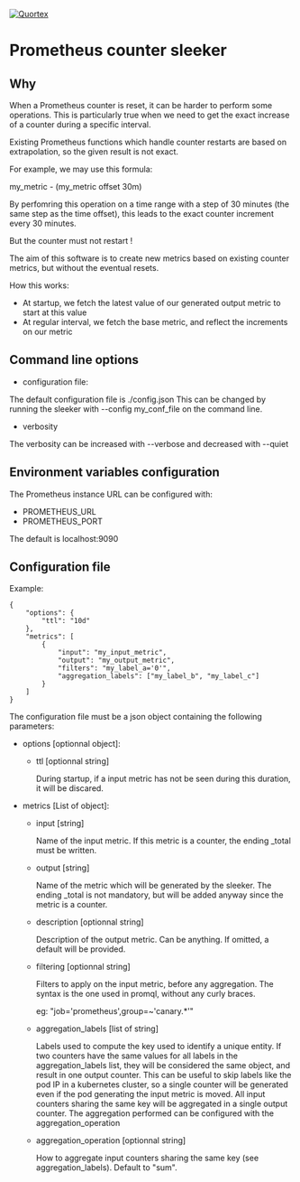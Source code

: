 [![Quortex][logo]](https://quortex.io)


# Prometheus counter sleeker

## Why

When a Prometheus counter is reset, it can be harder to perform some operations. This is
particularly true when we need to get the exact increase of a counter during a specific interval.

Existing Prometheus functions which handle counter restarts are based on extrapolation, so the
given result is not exact.

For example, we may use this formula:

my_metric - (my_metric offset 30m)

By perfomring this operation on a time range with a step of 30 minutes (the same step as the time
offset), this leads to the exact counter increment every 30 minutes.

But the counter must not restart !

The aim of this software is to create new metrics based on existing counter metrics, but without
the eventual resets.

How this works:
- At startup, we fetch the latest value of our generated output metric to start at this value
- At regular interval, we fetch the base metric, and reflect the increments on our metric

## Command line options

- configuration file:

The default configuration file is ./config.json
This can be changed by running the sleeker with --config my_conf_file on the command line.

- verbosity

The verbosity can be increased with --verbose and decreased with --quiet

## Environment variables configuration

The Prometheus instance URL can be configured with:

- PROMETHEUS_URL
- PROMETHEUS_PORT

The default is localhost:9090

## Configuration file

Example:
```
{
    "options": {
        "ttl": "10d"
    },
    "metrics": [
        {
            "input": "my_input_metric",
            "output": "my_output_metric",
            "filters": "my_label_a='0'",
            "aggregation_labels": ["my_label_b", "my_label_c"]
        }
    ]
}

```

The configuration file must be a json object containing the following parameters:


- options [optionnal object]:

    - ttl [optionnal string]

        During startup, if a input metric has not be seen during this duration, it will be discared.

- metrics [List of object]:

    - input [string]

        Name of the input metric. If this metric is a counter, the ending _total must be written.

    - output [string]

        Name of the metric which will be generated by the sleeker. The ending _total is not mandatory, but will be added anyway since the metric is a counter.

    - description [optionnal string]

        Description of the output metric. Can be anything. If omitted, a default will be provided.

    - filtering [optionnal string]

        Filters to apply on the input metric, before any aggregation. The syntax is the one used in promql, without any curly braces.

        eg: "job='prometheus',group=~'canary.*'"


    - aggregation_labels [list of string]

        Labels used to compute the key used to identify a unique entity. If two counters have the same values for all labels in the aggregation_labels list, they will be considered the same object, and result in one output counter.
        This can be useful to skip labels like the pod IP in a kubernetes cluster, so a single counter will be generated even if the pod generating the input metric is moved.
        All input counters sharing the same key will be aggregated in a single output counter. The aggregation performed can be configured with the aggregation_operation


    - aggregation_operation [optionnal string]

        How to aggregate input counters sharing the same key (see aggregation_labels).
        Default to "sum".

[logo]: https://storage.googleapis.com/quortex-assets/logo.webp
